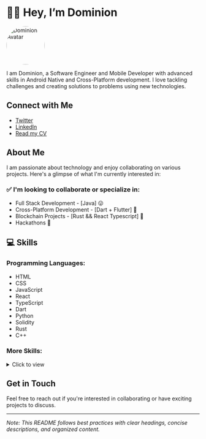 # 👋🏾 Hey, I’m Dominion

<img src="/avatar.jpeg" alt="Dominion Avatar" style="border-radius: 50%; width: 100px; height: 100px;">

I am Dominion, a Software Engineer and Mobile Developer with advanced skills in Android Native and Cross-Platform development. I love tackling challenges and creating solutions to problems using new technologies.

## Connect with Me

- [Twitter](https://twitter.com/immadominion)
- [LinkedIn](https://www.linkedin.com/in/imma-dominion-b4287725a/)
- [Read my CV](https://read.cv/immadominion)

## About Me

I am passionate about technology and enjoy collaborating on various projects. Here's a glimpse of what I'm currently interested in:

### ✅ I'm looking to collaborate or specialize in:

- Full Stack Development - [Java] 😛
- Cross-Platform Development - [Dart + Flutter] 🤲
- Blockchain Projects - [Rust && React Typescript] 🧚
- Hackathons 🤩

## 💻 Skills

### Programming Languages:

- HTML
- CSS
- JavaScript
- React
- TypeScript
- Dart
- Python
- Solidity
- Rust
- C++

### More Skills:

<details>
  <summary>Click to view</summary>

  - API Development with Firebase
  - State Management
  - Adaptive UI for Responsiveness
  - Firebase Integration
</details>

## Get in Touch

Feel free to reach out if you're interested in collaborating or have exciting projects to discuss.

---

*Note: This README follows best practices with clear headings, concise descriptions, and organized content.*
